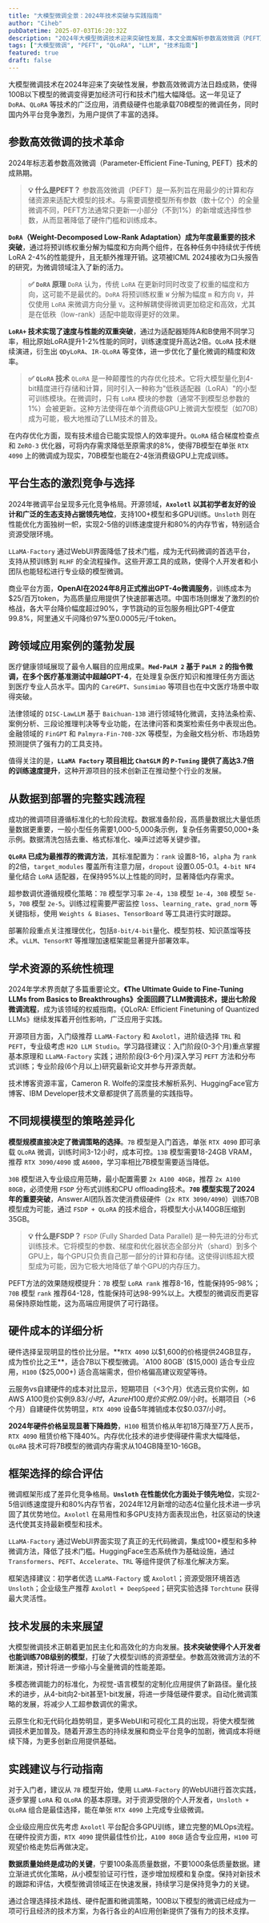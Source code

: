 ```yaml
---
title: "大模型微调全景：2024年技术突破与实践指南"
author: "Ciheb"
pubDatetime: 2025-07-03T16:20:32Z
description: "2024年大模型微调技术迎来突破性发展，本文全面解析参数高效微调（PEFT）的技术革命、主流平台生态、跨领域应用，并提供从数据准备到部署的完整实践指南。"
tags: ["大模型微调", "PEFT", "QLoRA", "LLM", "技术指南"]
featured: true
draft: false
---
```


大模型微调技术在2024年迎来了突破性发展，参数高效微调方法日趋成熟，使得100B以下模型的微调变得更加经济可行和技术门槛大幅降低。这一年见证了 `DoRA`、`QLoRA` 等技术的广泛应用，消费级硬件也能承载70B模型的微调任务，同时国内外平台竞争激烈，为用户提供了丰富的选择。

## 参数高效微调的技术革命

2024年标志着参数高效微调（Parameter-Efficient Fine-Tuning, PEFT）技术的成熟期。

> **💡 什么是PEFT？**
> 参数高效微调（PEFT）是一系列旨在用最少的计算和存储资源来适配大模型的技术。与需要调整模型所有参数（数十亿个）的全量微调不同，PEFT方法通常只更新一小部分（不到1%）的新增或选择性参数，从而显著降低了硬件门槛和训练成本。

**`DoRA`（Weight-Decomposed Low-Rank Adaptation）成为年度最重要的技术突破**，通过将预训练权重分解为幅度和方向两个组件，在各种任务中持续优于传统LoRA 2-4%的性能提升，且无额外推理开销。这项被ICML 2024接收为口头报告的研究，为微调领域注入了新的活力。

> **✅ `DoRA` 原理**
> `DoRA` 认为，传统 `LoRA` 在更新时同时改变了权重的幅度和方向，这可能不是最优的。`DoRA` 将预训练权重 `W` 分解为幅度 `m` 和方向 `V`，并仅使用 `LoRA` 来微调方向分量 `V`。这种解耦使得微调更加稳定和高效，尤其是在低秩（low-rank）适配中能取得更好的效果。

**`LoRA+` 技术实现了速度与性能的双重突破**，通过为适配器矩阵A和B使用不同学习率，相比原始LoRA提升1-2%性能的同时，训练速度提升高达2倍。`QLoRA` 技术继续演进，衍生出 `QDyLoRA`、`IR-QLoRA` 等变体，进一步优化了量化微调的精度和效率。

> **✅ `QLoRA` 技术**
> `QLoRA` 是一种颠覆性的内存优化技术。它将大模型量化到4-bit精度进行存储和计算，同时引入一种称为"低秩适配器（LoRA）"的小型可训练模块。在微调时，只有 `LoRA` 模块的参数（通常不到模型总参数的1%）会被更新。这种方法使得在单个消费级GPU上微调大型模型（如70B）成为可能，极大地推动了LLM技术的普及。

在内存优化方面，现有技术组合已能实现惊人的效率提升。`QLoRA` 结合梯度检查点和 `ZeRO-3` 优化器，可将内存需求降低至原需求的8%，使得7B模型在单张 `RTX 4090` 上的微调成为现实，70B模型也能在2-4张消费级GPU上完成训练。

## 平台生态的激烈竞争与选择

2024年微调平台呈现多元化竞争格局。开源领域，**`Axolotl` 以其初学者友好的设计和广泛的生态支持占据领先地位**，支持100+模型和多GPU训练。`Unsloth` 则在性能优化方面独树一帜，实现2-5倍的训练速度提升和80%的内存节省，特别适合资源受限环境。

`LLaMA-Factory` 通过WebUI界面降低了技术门槛，成为无代码微调的首选平台，支持从预训练到 `RLHF` 的全流程操作。这些开源工具的成熟，使得个人开发者和小团队也能轻松进行专业级的模型微调。

商业平台方面，**OpenAI在2024年8月正式推出GPT-4o微调服务**，训练成本为$25/百万token，为高质量应用提供了快速部署选项。中国市场则爆发了激烈的价格战，各大平台降价幅度超过90%，字节跳动的豆包服务相比GPT-4便宜99.8%，阿里通义千问降价97%至0.0005元/千token。

## 跨领域应用案例的蓬勃发展

医疗健康领域展现了最令人瞩目的应用成果。**`Med-PaLM 2` 基于 `PaLM 2` 的指令微调，在多个医疗基准测试中超越GPT-4**，在处理复杂医疗知识和推理任务方面达到医疗专业人员水平。国内的 `CareGPT`、`Sunsimiao` 等项目也在中文医疗场景中取得突破。

法律领域的 `DISC-LawLLM` 基于 `Baichuan-13B` 进行领域特化微调，支持法条检索、案例分析、三段论推理判决等专业功能，在法律问答和类案检索任务中表现出色。金融领域的 `FinGPT` 和 `Palmyra-Fin-70B-32K` 等模型，为金融文档分析、市场趋势预测提供了强有力的工具支持。

值得关注的是，**`LLaMA Factory` 项目相比 `ChatGLM` 的 `P-Tuning` 提供了高达3.7倍的训练速度提升**，这种开源项目的技术创新正在推动整个行业的发展。

## 从数据到部署的完整实践流程

成功的微调项目遵循标准化的七阶段流程。数据准备阶段，高质量数据比大量低质量数据更重要，一般小型任务需要1,000-5,000条示例，复杂任务需要50,000+条示例。数据清洗包括去重、格式标准化、噪声过滤等关键步骤。

**`QLoRA` 已成为最推荐的微调方法**，其标准配置为：`rank` 设置8-16，`alpha` 为 `rank` 的2倍，`target_modules` 覆盖所有注意力层，`dropout` 设置0.05-0.1。`4-bit NF4` 量化结合 `LoRA` 适配器，在保持95%以上性能的同时，显著降低内存需求。

超参数调优遵循规模化策略：`7B` 模型学习率 `2e-4`，`13B` 模型 `1e-4`，`30B` 模型 `5e-5`，`70B` 模型 `2e-5`。训练过程需要严密监控 `loss`、`learning_rate`、`grad_norm` 等关键指标，使用 `Weights & Biases`、`TensorBoard` 等工具进行实时跟踪。

部署阶段重点关注推理优化，包括`8-bit/4-bit`量化、模型剪枝、知识蒸馏等技术。`vLLM`、`TensorRT` 等推理加速框架能显著提升部署效率。

## 学术资源的系统性梳理

2024年学术界贡献了多篇重要论文。**《The Ultimate Guide to Fine-Tuning LLMs from Basics to Breakthroughs》全面回顾了LLM微调技术，提出七阶段微调流程**，成为该领域的权威指南。《QLoRA: Efficient Finetuning of Quantized LLMs》继续发挥着开创性影响，广泛应用于实践。

开源项目方面，入门级推荐 `LLaMA-Factory` 和 `Axolotl`，进阶级选择 `TRL` 和 `PEFT`，专业级考虑 `H2O LLM Studio`。学习路径建议：入门阶段(0-3个月)重点掌握基本原理和 `LLaMA-Factory` 实践；进阶阶段(3-6个月)深入学习 `PEFT` 方法和分布式训练；专业阶段(6个月以上)研究最新论文并参与开源贡献。

技术博客资源丰富，Cameron R. Wolfe的深度技术解析系列、HuggingFace官方博客、IBM Developer技术文章都提供了高质量的实践指导。

## 不同规模模型的策略差异化

**模型规模直接决定了微调策略的选择**。`7B` 模型是入门首选，单张 `RTX 4090` 即可承载 `QLoRA` 微调，训练时间3-12小时，成本可控。`13B` 模型需要18-24GB VRAM，推荐 `RTX 3090/4090` 或 `A6000`，学习率相比7B模型需要适当降低。

`30B` 模型进入专业级应用范畴，最小配置需要 `2x A100 40GB`，推荐 `2x A100 80GB`，必须使用 `FSDP` 分布式训练和CPU offloading技术。**`70B` 模型实现了2024年的重要突破**，Answer.AI团队首次使消费级硬件（`2x RTX 3090/4090`）训练70B模型成为可能，通过 `FSDP + QLoRA` 的技术组合，将模型大小从140GB压缩到35GB。

> **💡 什么是FSDP？**
> `FSDP` (Fully Sharded Data Parallel) 是一种先进的分布式训练技术。它将模型的参数、梯度和优化器状态全部分片（shard）到多个GPU上，每个GPU只负责自己那一部分的计算和存储。这使得训练超大模型成为可能，因为它极大地降低了单个GPU的内存压力。

PEFT方法的效果随规模提升：`7B` 模型 `LoRA rank` 推荐8-16，性能保持95-98%；`70B` 模型 `rank` 推荐64-128，性能保持可达98-99%以上。大模型的微调反而更容易保持原始性能，这为高端应用提供了可行路径。

## 硬件成本的详细分析

硬件选择呈现明显的性价比分层。**`RTX 4090` 以$1,600的价格提供24GB显存，成为性价比之王**，适合7B以下模型微调。`A100 80GB` ($15,000) 适合专业应用，`H100` ($25,000+) 适合高端需求，但价格偏高建议观望等待。

云服务vs自建硬件的成本对比显示，短期项目（<3个月）优选云竞价实例，如AWS A100竞价实例$9.83/小时，Azure H100竞价实例$2.09/小时。长期项目（>6个月）自建硬件优势明显，`RTX 4090` 设备5年摊销成本仅$0.037/小时。

**2024年硬件价格呈现显著下降趋势**，`H100` 租赁价格从年初18万降至7万人民币，`RTX 4090` 租赁价格下降40%。内存优化技术的进步使得硬件需求大幅降低，`QLoRA` 技术可将7B模型的微调内存需求从104GB降至10-16GB。

## 框架选择的综合评估

微调框架形成了差异化竞争格局。**`Unsloth` 在性能优化方面处于领先地位**，实现2-5倍训练速度提升和80%内存节省，2024年12月新增的动态4位量化技术进一步巩固了其优势地位。`Axolotl` 在易用性和多GPU支持方面表现出色，社区驱动的快速迭代使其支持最新模型和技术。

`LLaMA-Factory` 通过WebUI界面实现了真正的无代码微调，集成100+模型和多种微调方法，降低了技术门槛。HuggingFace生态系统作为基础设施，通过 `Transformers`、`PEFT`、`Accelerate`、`TRL` 等组件提供了标准化解决方案。

框架选择建议：初学者优选 `LLaMA-Factory` 或 `Axolotl`；资源受限环境首选 `Unsloth`；企业级生产推荐 `Axolotl + DeepSpeed`；研究实验选择 `Torchtune` 获得最大灵活性。

## 技术发展的未来展望

大模型微调技术正朝着更加民主化和高效化的方向发展。**技术突破使得个人开发者也能训练70B级别的模型**，打破了大模型训练的资源壁垒。参数高效微调方法的不断演进，预计将进一步缩小与全量微调的性能差距。

多模态微调能力的标准化，为视觉-语言模型的定制化应用提供了新路径。量化技术的进步，从4-bit向2-bit甚至1-bit发展，将进一步降低硬件要求。自动化微调策略的发展，将减少人工超参数调优的需求。

云原生化和无代码化趋势明显，更多WebUI和可视化工具的出现，将使大模型微调技术更加普及。随着开源生态的持续发展和商业平台竞争的加剧，微调成本将继续下降，为更多创新应用提供基础。

## 实践建议与行动指南

对于入门者，建议从 `7B` 模型开始，使用 `LLaMA-Factory` 的WebUI进行首次实践，逐步掌握 `LoRA` 和 `QLoRA` 的基本原理。对于资源受限的个人开发者，`Unsloth + QLoRA` 组合是最佳选择，能在单张 `RTX 4090` 上完成专业级微调。

企业级应用应优先考虑 `Axolotl` 平台配合多GPU训练，建立完整的MLOps流程。在硬件投资方面，`RTX 4090` 提供最佳性价比，`A100 80GB` 适合专业应用，`H100` 可观望价格走势后再做决定。

**数据质量始终是成功的关键**，宁要100条高质量数据，不要1000条低质量数据。建立渐进式优化策略，从小模型验证可行性，逐步增加规模和复杂度。保持对新技术的跟踪和评估，大模型微调领域正在快速发展，持续学习是保持竞争力的关键。

通过合理选择技术路线、硬件配置和微调策略，100B以下模型的微调已经成为一项可行且经济的技术方案，为各行各业的AI应用创新提供了强有力的技术支撑。
